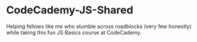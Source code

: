 # CodeCademy-JS-Shared
Helping fellows like me who stumble across roadblocks (very few honestly) while taking this fun JS Basics course at CodeCademy.
